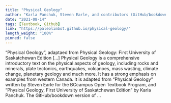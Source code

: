 ```yaml
---
title: "Physical Geology"
author: "Karla Panchuk, Steven Earle, and contributors (GitHub/bookdown version maintained by Dewey Dunnington)"
date: "2021-08-14"
tags: [Textbook, Github]
link: "https://paleolimbot.github.io/physical-geology/"
length_weight: "100%"
pinned: false
---
```


“Physical Geology”, adaptaed from Physical Geology: First University of Saskatchewan Edition [...] Physical Geology is a comprehensive introductory text on the physical aspects of geology, including rocks and minerals, plate tectonics, earthquakes, volcanoes, mass wasting, climate change, planetary geology and much more. It has a strong emphasis on examples from western Canada. It is adapted from “Physical Geology” written by Steven Earle for the BCcampus Open Textbook Program, and “Physical Geology, First University of Saskatchewan Edition” by Karla Panchuk. The GitHub/bookdown version of ...
